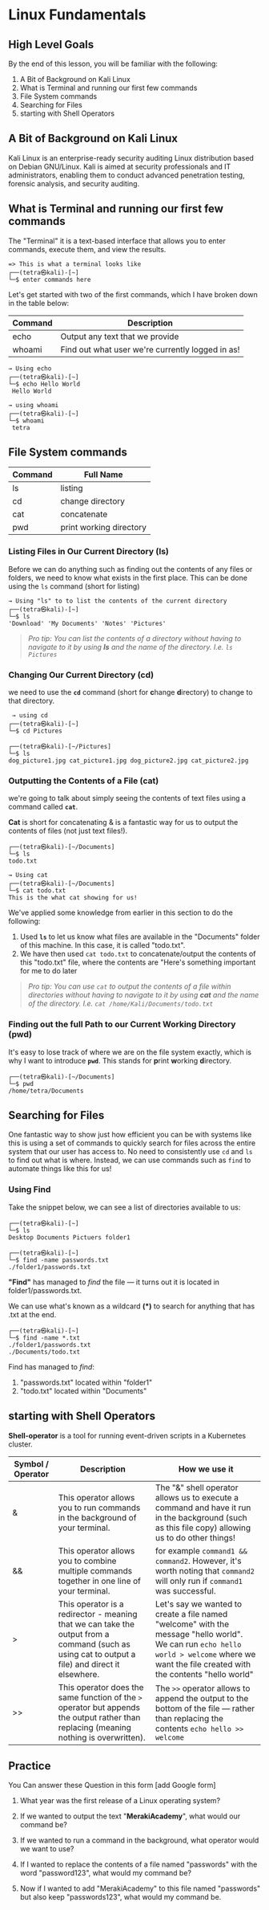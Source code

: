 # Linux Fundamentals

## High Level Goals

By the end of this lesson, you will be familiar with the following:
1. A Bit of Background on Kali Linux 
2. What is Terminal and running  our first few commands
3.  File System commands
4. Searching for Files
5. starting with Shell Operators

## A Bit of Background on Kali Linux
Kali Linux is an enterprise-ready security auditing Linux distribution based on Debian GNU/Linux. Kali is aimed at security professionals and IT administrators, enabling them to conduct advanced penetration testing, forensic analysis, and security auditing.

## What is Terminal and running  our first few commands

The "Terminal" it is a text-based interface that allows you to enter commands, execute them, and view the results.

	=> This is what a terminal looks like			
	┌──(tetra㉿kali)-[~]
	└─$ enter commands here

Let's get started with two of the first commands, which I have broken down in the table below:

| Command | Description  |
|--|--|
| echo | Output any text that we provide |
| whoami | Find out what user we're currently logged in as! |



	→ Using echo
	┌──(tetra㉿kali)-[~]
	└─$ echo Hello World
	 Hello World
	
	→ using whoami
	┌──(tetra㉿kali)-[~]
	└─$ whoami 
	 tetra


##  File System commands

|Command| Full Name |
|--|--|
|ls | listing |
| cd | change directory |
| cat | concatenate |
| pwd | print working directory |

### Listing Files in Our Current Directory (ls)

Before we can do anything such as finding out the contents of any files or folders, we need to know what exists in the first place. This can be done using the `ls` command (short for listing)

	→ Using "ls" to to list the contents of the current directory
	┌──(tetra㉿kali)-[~]
	└─$ ls
	'Download' 'My Documents' 'Notes' 'Pictures'

> _Pro tip: You can list the contents of a directory without having to navigate to it by using  **ls**  and the name of the directory. I.e.  `ls Pictures`_

### Changing Our Current Directory (cd)

we need to use the **`cd`** command (short for **c**hange **d**irectory) to change to that directory.

	 → using cd
	┌──(tetra㉿kali)-[~]
	└─$ cd Pictures
	
	┌──(tetra㉿kali)-[~/Pictures]
	└─$ ls
	dog_picture1.jpg cat_picture1.jpg dog_picture2.jpg cat_picture2.jpg

### Outputting the Contents of a File (cat)

we're going to talk about simply seeing the contents of text files using a command called **`cat`**.

**Cat** is short for concatenating & is a fantastic way for us to output the contents of files (not just text files!).
	
	┌──(tetra㉿kali)-[~/Documents]
	└─$ ls
	todo.txt
	
	→ Using cat
	┌──(tetra㉿kali)-[~/Documents]
	└─$ cat todo.txt
	This is the what cat showing for us!

We've applied some knowledge from earlier in this section to do the following:

1.  Used **`ls`** to let us know what files are available in the "Documents" folder of this machine. In this case, it is called "todo.txt".
2. We have then used `cat todo.txt` to concatenate/output the contents of this "todo.txt" file, where the contents are "Here's something important for me to do later

> _Pro tip: You can use  `cat`  to output the contents of a file within directories without having to navigate to it by using  **cat** and the name of the directory. I.e.  `cat /home/Kali/Documents/todo.txt`_

### Finding out the full Path to our Current Working Directory (pwd)

It's easy to lose track of where we are on the file system exactly, which is why I want to introduce **`pwd`**. This stands for  **p**rint  **w**orking  **d**irectory.

	┌──(tetra㉿kali)-[~/Documents]
	└─$ pwd
	/home/tetra/Documents

## Searching for Files

One fantastic way to show just how efficient you can be with systems like this is using a set of commands to quickly search for files across the entire system that our user has access to. No need to consistently use `cd` and `ls` to find out what is where. Instead, we can use commands such as `find` to automate things like this for us!


### **Using Find**

Take the snippet below, we can see a list of directories available to us:

	┌──(tetra㉿kali)-[~]
	└─$ ls
	Desktop Documents Pictuers folder1

	┌──(tetra㉿kali)-[~]
	└─$ find -name passwords.txt
	./folder1/passwords.txt
	
**"Find"** has managed to _find_ the file — it turns out it is located in folder1/passwords.txt.

We can use what's known as a wildcard **(*)** to search for anything that has .txt at the end.

	┌──(tetra㉿kali)-[~]
	└─$ find -name *.txt
	./folder1/passwords.txt 
	./Documents/todo.txt

Find has managed to  _find_:

1.  "passwords.txt" located within "folder1"
2.  "todo.txt" located within "Documents"

## starting with Shell Operators

**Shell-operator** is a tool for running event-driven scripts in a Kubernetes cluster.

| Symbol / Operator | Description | How we use it|
|--|--| --|
| & | This operator allows you to run commands in the background of your terminal. |  The "&" shell operator allows us to execute a command and have it run in the background (such as this file copy) allowing us to do other things! |
| && | This operator allows you to combine multiple commands together in one line of your terminal. |  for example `command1 && command2`. However, it's worth noting that `command2` will only run if `command1` was successful. |
| > | This operator is a redirector - meaning that we can take the output from a command (such as using cat to output a file) and direct it elsewhere. |  Let's say we wanted to create a file named "welcome" with the message "hello world". We can run  `echo hello world > welcome`  where we want the file created with the contents "hello world" |
| >> | This operator does the same function of the  `>`  operator but appends the output rather than replacing (meaning nothing is overwritten). |  The `>>` operator allows to append the output to the bottom of the file — rather than replacing the contents `echo hello >> welcome` |

## Practice 
You Can answer these Question in this form [add Google form]

1. What year was the first release of a Linux operating system?

2. If we wanted to output the text "**MerakiAcademy**", what would our command be?

3. If we wanted to run a command in the background, what operator would we want to use?

4. If I wanted to replace the contents of a file named "passwords" with the word "password123", what would my command be?

5. Now if I wanted to add "MerakiAcademy" to this file named "passwords" but also keep "passwords123", what would my command be.
